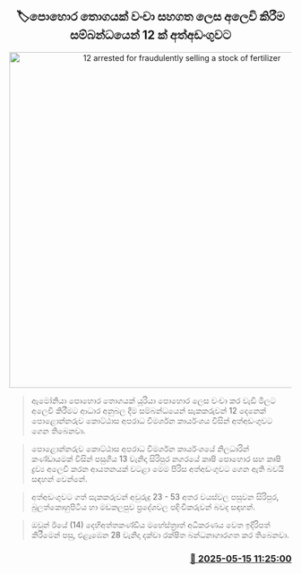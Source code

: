 <p align='center'><b><h2 align='center' title='12 arrested for fraudulently selling a stock of fertilizer'>🏷‍පොහොර තොගයක් වංචා සහගත ලෙස අලෙවි කිරීම සම්බන්ධයෙන් 12 ක් අත්අඩංගුවට</h2></b></p>
<p align='center'><img src='https://helakuru.sgp1.cdn.digitaloceanspaces.com/esana/images/lib/arrested2[1].jpg' width='600' alt='12 arrested for fraudulently selling a stock of fertilizer'></p>

> ඇමෝනියා පොහොර තොගයක් යූරියා පොහොර ලෙස වංචා කර වැඩි මිලට අලෙවි කිරීමට ආධාර අනුබල දීම සම්බන්ධයෙන් සැකකරුවන් 12 දෙනෙක් පොළොන්නරුව කොට්ඨාස අපරාධ විමර්ශන කාර්යංශය විසින් අත්අඩංගුවට ගෙන තිබෙනවා.

> පොළොන්නරුව කොට්ඨාස අපරාධ විමර්ශන කාර්යංශයේ නිලධාරින් කණ්ඩායමක් විසින් පසුගිය 13 වැනිදා සිරිපුර නගරයේ කෘෂි පොහොර සහ කෘෂි ද්‍රව්‍ය අලෙවි කරන ආයතනයක් වටළා මෙම පිරිස අත්අඩංගුවට ගෙන ඇති බවයි සඳහන් වෙන්නේ.

> අත්අඩංගුවට ගත් සැකකරුවන් අවුරුදු 23 - 53 අතර වයස්වල පසුවන සිරිපුර, බුලත්කොහුපිටිය හා මඩකලපුව ප්‍රදේශවල පදිංචිකරුවන් බවද සඳහන්.

> ඔවුන් ඊයේ (14) දෙහිඅත්තකණ්ඩිය මහේස්ත්‍රාත් අධිකරණය වෙත ඉදිරිපත් කිරීමෙන් පසු, එළැඹෙන 28 වැනිදා දක්වා රක්ෂිත බන්ධනාගාරගත කර තිබෙනවා.



<h3 align='right'><a href='https://www.helakuru.lk/esana/p/110093/'>📅 2025-05-15 11:25:00</a></h3>

